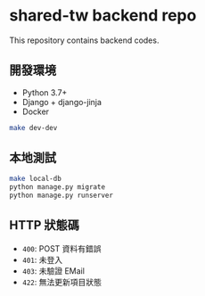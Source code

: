 # shared-tw backend repo

This repository contains backend codes.

## 開發環境
* Python 3.7+
* Django + django-jinja
* Docker

```bash
make dev-dev
```

## 本地測試

```bash
make local-db
python manage.py migrate
python manage.py runserver
```

## HTTP 狀態碼
* `400`: POST 資料有錯誤
* `401`: 未登入
* `403`: 未驗證 EMail
* `422`: 無法更新項目狀態
